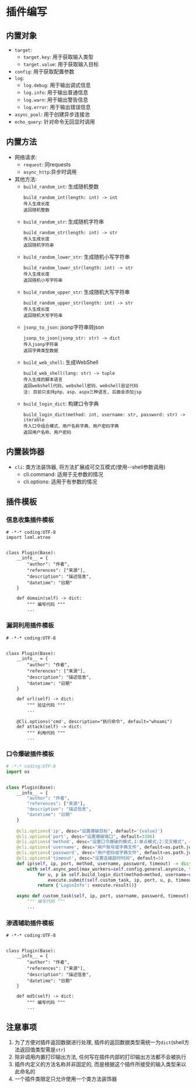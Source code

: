 # 插件编写
## 内置对象
+ `target`: 
  + `target.key`: 用于获取输入类型
  + `target.value`: 用于获取输入目标
+ `config`: 用于获取配置参数
+ `log`: 
  + `log.debug`: 用于输出调式信息
  + `log.info`: 用于输出普通信息
  + `log.warn`: 用于输出警告信息
  + `log.error`: 用于输出错误信息
+ `async_pool`: 用于创建异步连接池
+ `echo_query`: 针对命令无回显时调用

## 内置方法
+ 网络请求: 
  + `request`: 同requests
  + `async_http`:异步时调用
+ 其他方法:
  + `build_random_int`: 生成随机整数
    ```
    build_random_int(length: int) -> int
    传入生成长度
    返回随机整数
    ```
  + `build_random_str`: 生成随机字符串
    ```
    build_random_str(length: int) -> str
    传入生成长度
    返回随机字符串
    ```
  + `build_random_lower_str`: 生成随机小写字符串
    ```
    build_random_lower_str(length: int) -> str
    传入生成长度
    返回随机小写字符串
    ```
  + `build_random_upper_str`: 生成随机大写字符串
    ```
    build_random_upper_str(length: int) -> str
    传入生成长度
    返回随机大写字符串
    ```
  + `jsonp_to_json`: jsonp字符串转json
    ```
    jsonp_to_json(jsonp_str: str) -> dict
    传入jsonp字符串
    返回字典类型数据
    ```
  + `build_web_shell`: 生成WebShell
    ```
    build_web_shell(lang: str) -> tuple
    传入生成的脚本语言
    返回webshell代码、webshell密码、webshell验证代码
    注: 目前只支持php、asp、aspx三种语言, 后面会添加jsp
    ```
  + `build_login_dict`: 构建口令字典
    ```
    build_login_dict(method: int, username: str, password: str) -> iterable
    传入口令组合模式、用户名称字典、用户密码字典
    返回用户名称、用户密码
    ```
## 内置装饰器
+ `cli`: 类方法装饰器, 将方法扩展成可交互模式(使用--shell参数调用)
  + cli.command: 适用于无参数的情况
  + cli.options: 适用于有参数的情况

## 插件模板
### 信息收集插件模板
```shell script
# -*-* coding:UTF-8
import lxml.etree


class Plugin(Base):
    __info__ = {
        "author": "作者",
        "references": ["来源"],
        "description": "描述信息",
        "datetime": "日期"
    }

    def domain(self) -> dict:
        """ 编写代码 """
        ...
```
### 漏洞利用插件模板
```shell script
# -*-* coding:UTF-8


class Plugin(Base):
    __info__ = {
        "author": "作者",
        "references": ["来源"],
        "description": "描述信息",
        "datetime": "日期"
    }

    def url(self) -> dict:
        """ 验证代码 """
        ...
    
    @Cli.options('cmd', description="执行命令", default="whoami")
    def attack(self) -> dict:
        """ 利用代码 """
        ...

```
### 口令爆破插件模板
```python
# -*-* coding:UTF-8
import os


class Plugin(Base):
    __info__ = {
        "author": "作者",
        "references": ["来源"],
        "description": "描述信息",
        "datetime": "日期"
    }
    
    @cli.options('ip', desc="设置爆破目标", default='{value}')
    @cli.options('port', desc="设置爆破端口", default=3306)
    @cli.options('method', desc="设置口令爆破的模式,1:单点模式;2:交叉模式", default=1)
    @cli.options('username', desc="用户账号或字典文件", default=os.path.join('data', 'mysql_username'))
    @cli.options('password', desc="用户密码或字典文件", default=os.path.join('data', 'mysql_password'))
    @cli.options('timeout', desc="设置连接超时时间", default=5)
    def ip(self, ip, port, method, username, password, timeout) -> dict:
        with self.async_pool(max_workers=self.config.general.asyncio, threshold=self.threshold) as execute:
            for u, p in self.build_login_dict(method=method, username=username, password=password):
                execute.submit(self.custom_task, ip, port, u, p, timeout)
            return {'LoginInfo': execute.result()}

    async def custom_task(self, ip, port, username, password, timeout):
        """ 编写代码 """
        ...
```
### 渗透辅助插件模板
```shell script
# -*-* coding:UTF-8


class Plugin(Base):
    __info__ = {
        "author": "作者",
        "references": ["来源"],
        "description": "描述信息",
        "datetime": "日期"
    }

    def md5(self) -> dict:
        """ 编写代码 """
        ...
```

## 注意事项
1. 为了方便对插件返回数据进行处理, 插件的返回数据类型需统一为`dict`(shell方法返回值类型需是`str`)
2. 除非调用内置打印输出方法, 任何写在插件内部的打印输出方法都不会被执行
3. 插件内定义的方法名称并非固定的, 而是根据这个插件所接受的输入类型来以此命名的
4. 一个插件类限定只允许使用一个类方法装饰器